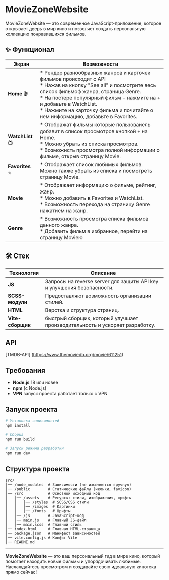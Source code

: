 # MovieZoneWebsite
MovieZoneWebsite — это современное JavaScript-приложение, которое открывает дверь в мир кино и позволяет создать персональную коллекцию понравившихся фильмов.

## ✨ Функционал

| Экран | Возможности |
|-------|-------------|
| **Home** 🎬 | * Рендер разнообразных жанров и карточек фильмов происходит с API <br>* Нажав на кнопку "See all" и посмотрите весь список фильмоф жанра, страница Genre.<br>* На постере популярный фильм - нажмите на + и добавьте в WatchList. <br>* Нажмите на карточку фильма и почитайте о нем информацию, добавьте в Favorites.|
| **WatchList** 📺 | * Отображат фильмы которые пользоваиель добавит в список просмотров кнопкой + на Home.<br>* Можно убрать из списка просмотров.<br>* Возможнсть просмотра полной информации о фильме, открыв страницу Movie.|
| **Favorites** ⭐ |* Отображает список любимых фильмов. Можно также убрать из списка и посмотреть страницу Movie.|
| **Movie** | * Отображает информацию о фильме, рейтинг, жанр.<br>* Можно добавить в Favorites и WatchList. <br>* Возможность перехода на страницу Genre нажатием на жанр.|
| **Genre** | * Возможность просмотра списка фильмов данного жанра.<br>* Добавить фильм в избранное, перейти на страницу Movieю |

## 🛠 Стек

| Технология | Описание |
|------------|-------|
| **JS** | Запросы на reverse server для защиты API key и улучшения безопасности. |
| **SCSS-модули** | Предоставляют возможность организации стилей. |
| **HTML** | Верстка и структура страниц. |
| **Vite-сборщик** | быстрый сборщик, который улучшает производительность и ускоряет разработку. |

## API
[TMDB-API] (https://www.themoviedb.org/movie/611251)

## Требования

- **Node.js** 18 или новее
- **npm** (с Node.js)
- **VPN** запуск проекта работает только с VPN

## Запуск проекта

```bash
# Установка зависимостей
npm install

# Cборка
npm run build

# Запуск режима разработки
npm run dev
```
## Структура проекта

```
src/
│── /node_modules  # Зависимости (не изменяется вручную)
│── /public        # Статические файлы (иконки, favicon)
│── /src           # Основной исходный код
│   │── /assets    # Ресурсы: стили, изображения, шрифты
│   │   │── /styles  # SCSS/CSS стили
│   │   │── /images  # Картинки
│   │   │── /fonts   # Шрифты
│   │── /js        # JavaScript-код
│   │── main.js    # Главный JS-файл
│   │── main.scss  # Главный стиль
│── index.html     # Главная HTML-страница
│── package.json   # Манифест зависимостей
│── vite.config.js # Конфиг Vite
│── README.md 
```
---
**MovieZoneWebsite** — это ваш персональный гид в мире кино, который помогает находить новые фильмы и упорядочивать любимые. Наслаждайтесь просмотром и создавайте свою идеальную кинотека прямо сейчас!
